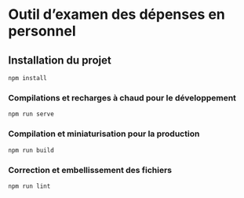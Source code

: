 # Outil d’examen des dépenses en personnel

## Installation du projet
```
npm install
```

### Compilations et recharges à chaud pour le développement
```
npm run serve
```

### Compilation et miniaturisation pour la production
```
npm run build
```

### Correction et embellissement des fichiers
```
npm run lint
```
